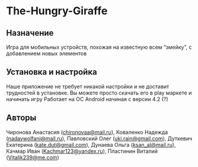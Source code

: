 # The-Hungry-Giraffe
Назначение
-----------
Игра для мобильных устройств, похожая на известную всем “змейку”, с добавлением новых элементов

Установка и настройка
---------------------
Наше приложение не требует никакой настройки и не доставит трудностей в установке. Вы можете просто 
скачать его в play маркете и начинать игру
Работает на ОС Android начиная с версии 4.2 (?)

Авторы
------
Чиронова Анастасия (chironovaa@mail.ru),
Коваленко Надежда (nadaywolfani@mail.ru),
Павловский Олег (uki.rain@gmail.com),
Дуткевич Екатерина (kate.dut@gmail.com),
Дунаева Ольга (ksan_al@mail.ru),
Качмар Иван (Kachmar123@yandex.ru),
Пластинин Виталий (Vitalik239@me.com)
